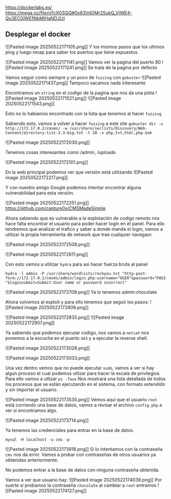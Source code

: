https://dockerlabs.es/
https://mega.nz/file/oTcXGSQQ#0x63VdGMr2SukQ_VjWE4-Qu3ECGlWEfNbMIHaNDJLtI

## Desplegar el docker

![[Pasted image 20250522171105.png]]
Y los mismos pasos que los ultimos ping y luego nmap para saber los puertos que tiene expuestos.

![[Pasted image 20250522171141.png]]
Vamos ver la pagina del puerto 80
![[Pasted image 20250522171241.png]]
Se trata de la pagina por defecto

Vamos seguir como siempre y un poco de `fuzzing` con `gobuster`
![[Pasted image 20250522171437.png]]
Tampoco sacamos nada interesante

Encontramos un `string` en el codigo de la pagina que nos da una pista
![[Pasted image 20250522171521.png]]
![[Pasted image 20250522171543.png]]

Esto no lo habiamos encontrado con la lista que tenemos al hacer `fuzzing`

Sabiendo esto, vamos a volver a hacer `fuzzing` a este site
`gobuster dir -u http://172.17.0.2/cmsms/ -w /usr/share/seclists/Discovery/Web-Content/directory-list-2.3-big.txt -t 20 -x php,txt,html,php.bak`

![[Pasted image 20250522172030.png]]

Tenemos cosas interesantes como /admin, /uploads

![[Pasted image 20250522172101.png]]

En la web principal podemos ver que versión está utilizando
![[Pasted image 20250522172217.png]]

Y con nuestro amigo Google podemos intentar encontrar alguna vulnerabilidad para esta versión.

![[Pasted image 20250522172251.png]]
https://github.com/capture0x/CMSMadeSimple

Ahora sabiendo que es vulnerable a la explotación de codigo remoto nos hace falta encontrar el usuario para poder hacer login en el panel.
Para ello tendremos que analizar el trafico y saber a donde manda el login, vamos a utilizar la propia herramienta de network que trae cualquier navegaor.

![[Pasted image 20250522172508.png]]

![[Pasted image 20250522172611.png]]

Con esto vamos a utilizar `hydra` para asi hacer fuerza bruta al panel

`hydra -l admin -P /usr/share/wordlists/rockyou.txt "http-post-form://172.17.0.2/cmsms/admin/login.php:username=^USER^&password=^PASS^&loginsubmit=Submit:User name or password incorrect"`

![[Pasted image 20250522172709.png]]
Ya lo tenemos admin:chocolate

Ahora volvemos al exploit y para ello tenemos que seguir los pasos:
![[Pasted image 20250522172809.png]]

![[Pasted image 20250522172835.png]]
![[Pasted image 20250522172907.png]]

Ya sabiendo que podemos ejecutar codigo, nos vamos a `netcat` nos ponemos a la escucha en el puerto `443` y a ejecutar la reverse shell.

![[Pasted image 20250522173028.png]]

![[Pasted image 20250522173033.png]]

Una vez dentro vemos que no puede ejecutar `sudo`, vamos a ver si hay algun proceso el cual podemos utilzar para hacer la escala de privilegios.
Para ello vamos a utlizar `ps -faux`
Nos mostrará una lista detallada de todos los procesos que se están ejecutando en el sistema, con formato extendido y sin importar el usuario.

![[Pasted image 20250522173530.png]]
Vemos aqui que el usuario `root` está corriendo una base de datos, vamos a revisar el archivo `config.php` a ver si encontramos algo.

![[Pasted image 20250522173714.png]]

Ya tenemos las credenciales para entrar en la base de datos.

`mysql -H localhost -u cms -p`

![[Pasted image 20250522173818.png]]
Si lo intentamos con la contraseña `cms` nos da error.
Vamos a probar con contraseñas de otros usuarios ya obtenidas anteriormente.

No podemos entrar a la base de datos con ninguna contraseña obtenida.

Vamos a ver que usuario hay:
![[Pasted image 20250522174039.png]]
Por suerte si probamos la contraseña `chocolate` al cambiar a `root` entramos
![[Pasted image 20250522174127.png]]